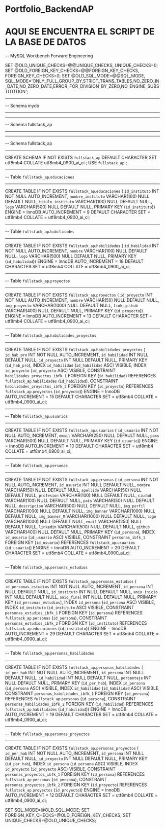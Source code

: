 # Portfolio_BackendAP
# AQUI SE ENCUENTRA EL SCRIPT DE LA BASE DE DATOS

-- MySQL Workbench Forward Engineering

SET @OLD_UNIQUE_CHECKS=@@UNIQUE_CHECKS, UNIQUE_CHECKS=0;
SET @OLD_FOREIGN_KEY_CHECKS=@@FOREIGN_KEY_CHECKS, FOREIGN_KEY_CHECKS=0;
SET @OLD_SQL_MODE=@@SQL_MODE, SQL_MODE='ONLY_FULL_GROUP_BY,STRICT_TRANS_TABLES,NO_ZERO_IN_DATE,NO_ZERO_DATE,ERROR_FOR_DIVISION_BY_ZERO,NO_ENGINE_SUBSTITUTION';

-- -----------------------------------------------------
-- Schema mydb
-- -----------------------------------------------------
-- -----------------------------------------------------
-- Schema fullstack_ap
-- -----------------------------------------------------

-- -----------------------------------------------------
-- Schema fullstack_ap
-- -----------------------------------------------------
CREATE SCHEMA IF NOT EXISTS `fullstack_ap` DEFAULT CHARACTER SET utf8mb4 COLLATE utf8mb4_0900_ai_ci ;
USE `fullstack_ap` ;

-- -----------------------------------------------------
-- Table `fullstack_ap`.`educaciones`
-- -----------------------------------------------------
CREATE TABLE IF NOT EXISTS `fullstack_ap`.`educaciones` (
  `id_instituto` INT NOT NULL AUTO_INCREMENT,
  `nombre_instituto` VARCHAR(100) NULL DEFAULT NULL,
  `titulo_instituto` VARCHAR(100) NULL DEFAULT NULL,
  `logo` VARCHAR(500) NULL DEFAULT NULL,
  PRIMARY KEY (`id_instituto`))
ENGINE = InnoDB
AUTO_INCREMENT = 9
DEFAULT CHARACTER SET = utf8mb4
COLLATE = utf8mb4_0900_ai_ci;


-- -----------------------------------------------------
-- Table `fullstack_ap`.`habilidades`
-- -----------------------------------------------------
CREATE TABLE IF NOT EXISTS `fullstack_ap`.`habilidades` (
  `id_habilidad` INT NOT NULL AUTO_INCREMENT,
  `nombre` VARCHAR(100) NULL DEFAULT NULL,
  `logo` VARCHAR(500) NULL DEFAULT NULL,
  PRIMARY KEY (`id_habilidad`))
ENGINE = InnoDB
AUTO_INCREMENT = 18
DEFAULT CHARACTER SET = utf8mb4
COLLATE = utf8mb4_0900_ai_ci;


-- -----------------------------------------------------
-- Table `fullstack_ap`.`proyectos`
-- -----------------------------------------------------
CREATE TABLE IF NOT EXISTS `fullstack_ap`.`proyectos` (
  `id_proyecto` INT NOT NULL AUTO_INCREMENT,
  `nombre` VARCHAR(50) NULL DEFAULT NULL,
  `img_proyecto` VARCHAR(1000) NULL DEFAULT NULL,
  `link_github` VARCHAR(400) NULL DEFAULT NULL,
  PRIMARY KEY (`id_proyecto`))
ENGINE = InnoDB
AUTO_INCREMENT = 13
DEFAULT CHARACTER SET = utf8mb4
COLLATE = utf8mb4_0900_ai_ci;


-- -----------------------------------------------------
-- Table `fullstack_ap`.`habilidades_proyectos`
-- -----------------------------------------------------
CREATE TABLE IF NOT EXISTS `fullstack_ap`.`habilidades_proyectos` (
  `id_hab_pro` INT NOT NULL AUTO_INCREMENT,
  `id_habilidad` INT NULL DEFAULT NULL,
  `id_proyecto` INT NULL DEFAULT NULL,
  PRIMARY KEY (`id_hab_pro`),
  INDEX `id_habilidad` (`id_habilidad` ASC) VISIBLE,
  INDEX `id_proyecto` (`id_proyecto` ASC) VISIBLE,
  CONSTRAINT `habilidades_proyectos_ibfk_1`
    FOREIGN KEY (`id_habilidad`)
    REFERENCES `fullstack_ap`.`habilidades` (`id_habilidad`),
  CONSTRAINT `habilidades_proyectos_ibfk_2`
    FOREIGN KEY (`id_proyecto`)
    REFERENCES `fullstack_ap`.`proyectos` (`id_proyecto`))
ENGINE = InnoDB
AUTO_INCREMENT = 15
DEFAULT CHARACTER SET = utf8mb4
COLLATE = utf8mb4_0900_ai_ci;


-- -----------------------------------------------------
-- Table `fullstack_ap`.`usuarios`
-- -----------------------------------------------------
CREATE TABLE IF NOT EXISTS `fullstack_ap`.`usuarios` (
  `id_usuario` INT NOT NULL AUTO_INCREMENT,
  `email` VARCHAR(250) NULL DEFAULT NULL,
  `pass` VARCHAR(500) NULL DEFAULT NULL,
  PRIMARY KEY (`id_usuario`))
ENGINE = InnoDB
AUTO_INCREMENT = 10
DEFAULT CHARACTER SET = utf8mb4
COLLATE = utf8mb4_0900_ai_ci;


-- -----------------------------------------------------
-- Table `fullstack_ap`.`personas`
-- -----------------------------------------------------
CREATE TABLE IF NOT EXISTS `fullstack_ap`.`personas` (
  `id_persona` INT NOT NULL AUTO_INCREMENT,
  `id_usuario` INT NULL DEFAULT NULL,
  `nombre` VARCHAR(50) NULL DEFAULT NULL,
  `apellido` VARCHAR(50) NULL DEFAULT NULL,
  `profesion` VARCHAR(100) NULL DEFAULT NULL,
  `ciudad` VARCHAR(100) NULL DEFAULT NULL,
  `pais` VARCHAR(50) NULL DEFAULT NULL,
  `descripcion` VARCHAR(500) NULL DEFAULT NULL,
  `img_perfil` VARCHAR(1000) NULL DEFAULT NULL,
  `img_banner` VARCHAR(1000) NULL DEFAULT NULL,
  `img_banner_M` VARCHAR(1000) NULL DEFAULT NULL,
  `logo` VARCHAR(1000) NULL DEFAULT NULL,
  `email` VARCHAR(250) NULL DEFAULT NULL,
  `linkedin` VARCHAR(500) NULL DEFAULT NULL,
  `github` VARCHAR(400) NULL DEFAULT NULL,
  PRIMARY KEY (`id_persona`),
  INDEX `id_usuario` (`id_usuario` ASC) VISIBLE,
  CONSTRAINT `personas_ibfk_1`
    FOREIGN KEY (`id_usuario`)
    REFERENCES `fullstack_ap`.`usuarios` (`id_usuario`))
ENGINE = InnoDB
AUTO_INCREMENT = 20
DEFAULT CHARACTER SET = utf8mb4
COLLATE = utf8mb4_0900_ai_ci;


-- -----------------------------------------------------
-- Table `fullstack_ap`.`personas_estudios`
-- -----------------------------------------------------
CREATE TABLE IF NOT EXISTS `fullstack_ap`.`personas_estudios` (
  `id_personas_estudios` INT NOT NULL AUTO_INCREMENT,
  `id_persona` INT NULL DEFAULT NULL,
  `id_instituto` INT NULL DEFAULT NULL,
  `anio_inicio` INT NULL DEFAULT NULL,
  `anio_final` INT NULL DEFAULT NULL,
  PRIMARY KEY (`id_personas_estudios`),
  INDEX `id_persona` (`id_persona` ASC) VISIBLE,
  INDEX `id_instituto` (`id_instituto` ASC) VISIBLE,
  CONSTRAINT `personas_estudios_ibfk_1`
    FOREIGN KEY (`id_persona`)
    REFERENCES `fullstack_ap`.`personas` (`id_persona`),
  CONSTRAINT `personas_estudios_ibfk_2`
    FOREIGN KEY (`id_instituto`)
    REFERENCES `fullstack_ap`.`educaciones` (`id_instituto`))
ENGINE = InnoDB
AUTO_INCREMENT = 29
DEFAULT CHARACTER SET = utf8mb4
COLLATE = utf8mb4_0900_ai_ci;


-- -----------------------------------------------------
-- Table `fullstack_ap`.`personas_habilidades`
-- -----------------------------------------------------
CREATE TABLE IF NOT EXISTS `fullstack_ap`.`personas_habilidades` (
  `id_per_hab` INT NOT NULL AUTO_INCREMENT,
  `id_persona` INT NULL DEFAULT NULL,
  `id_habilidad` INT NULL DEFAULT NULL,
  `porcentaje` INT NULL DEFAULT NULL,
  PRIMARY KEY (`id_per_hab`),
  INDEX `id_persona` (`id_persona` ASC) VISIBLE,
  INDEX `id_habilidad` (`id_habilidad` ASC) VISIBLE,
  CONSTRAINT `personas_habilidades_ibfk_1`
    FOREIGN KEY (`id_persona`)
    REFERENCES `fullstack_ap`.`personas` (`id_persona`),
  CONSTRAINT `personas_habilidades_ibfk_2`
    FOREIGN KEY (`id_habilidad`)
    REFERENCES `fullstack_ap`.`habilidades` (`id_habilidad`))
ENGINE = InnoDB
AUTO_INCREMENT = 19
DEFAULT CHARACTER SET = utf8mb4
COLLATE = utf8mb4_0900_ai_ci;


-- -----------------------------------------------------
-- Table `fullstack_ap`.`personas_proyectos`
-- -----------------------------------------------------
CREATE TABLE IF NOT EXISTS `fullstack_ap`.`personas_proyectos` (
  `id_per_hab` INT NOT NULL AUTO_INCREMENT,
  `id_persona` INT NULL DEFAULT NULL,
  `id_proyecto` INT NULL DEFAULT NULL,
  PRIMARY KEY (`id_per_hab`),
  INDEX `id_persona` (`id_persona` ASC) VISIBLE,
  INDEX `id_proyecto` (`id_proyecto` ASC) VISIBLE,
  CONSTRAINT `personas_proyectos_ibfk_1`
    FOREIGN KEY (`id_persona`)
    REFERENCES `fullstack_ap`.`personas` (`id_persona`),
  CONSTRAINT `personas_proyectos_ibfk_2`
    FOREIGN KEY (`id_proyecto`)
    REFERENCES `fullstack_ap`.`proyectos` (`id_proyecto`))
ENGINE = InnoDB
AUTO_INCREMENT = 12
DEFAULT CHARACTER SET = utf8mb4
COLLATE = utf8mb4_0900_ai_ci;


SET SQL_MODE=@OLD_SQL_MODE;
SET FOREIGN_KEY_CHECKS=@OLD_FOREIGN_KEY_CHECKS;
SET UNIQUE_CHECKS=@OLD_UNIQUE_CHECKS;
